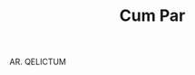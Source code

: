 ---
title: Cum Par
letter: C
permalink: "/definitions/bld-cum-par.html"
body: AR. QELICTUM
published_at: '2018-07-07'
source: Black's Law Dictionary 2nd Ed (1910)
layout: post
---